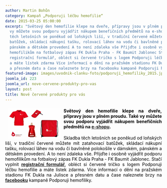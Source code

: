 ```yaml
---
author: Martin Bohůn
category: Kampaň „Podporuji léčbu hemofilie“
date: 2015-03-25 05:00:00
excerpt: "Světový den hemofilie klepe na dveře, přípravy jsou v plném proudu Také
  vy můžete svou podporu vyjádřit nákupem benefičních předmětů na e-shopu \nSkladba
  těch letošních se poněkud od loňských liší, v tradiční červené můžete mít zatahovací
  batůžek, skládací nákupní tašku, rolovací láhev na vodu či bavlněné polokošile v dámském,
  pánském a dětském provedení A to není zdaleka vše Přijďte i osobně vyjádřit podporu
  hemofilikům na fotbalový zápas FK Dukla Praha - FK Baumit Jablonec Stačí vyplnit
  registrační formulář, obléct si červené tričko s logem Podporuji léčbu hemofilie
  a máte lístek zdarma Více informací o dění na pražském stadionu FK Dukla na Julisce
  a přesném datu a čase naleznete brzy na facebooku kampaně Podporuji hemofiliky"
featured-image: images/uvodnik-clanku-foto/podporuji_hemofiliky_2015.jpg
joomla_id: 223
joomla_url: nove-cervene-produkty-pro-vas
layout: post
title: Nové červené produkty pro vás
---
```


<h4 style="text-align: justify;"><span style="color: #000000;"><img src="images/uvodnik-clanku-foto/podporuji_hemofiliky_2015.jpg" border="0" width="168" height="100" style="float: left; margin-left: 10px; margin-right: 10px;" />Světový den hemofilie klepe na dveře, přípravy jsou v plném proudu. Také vy můžete svou podporu vyjádřit nákupem benefičních předmětů na <strong><a href="http://podporujihemofiliky.cz/e-shop" target="_blank" title="Eshop">e-shopu</a></strong>. </span></h4>
<p style="text-align: justify;"><span style="color: #000000;">Skladba těch letošních se poněkud od loňských liší, v tradiční červené můžete mít zatahovací batůžek, skládací nákupní tašku, rolovací láhev na vodu či bavlněné polokošile v dámském, pánském a dětském provedení. A to není zdaleka vše. Přijďte i osobně vyjádřit podporu hemofilikům na fotbalový zápas FK Dukla Praha - FK Baumit Jablonec. Stačí vyplnit <strong><a href="http://podporujihemofiliky.cz/index.php/event/" target="_blank" title="Fotbalový zápas registrace">registrační formulář</a></strong>, obléct si červené tričko s logem Podporuji léčbu hemofilie a máte lístek zdarma. Více informací o dění na pražském stadionu FK Dukla na Julisce a přesném datu a čase naleznete brzy na <strong><a href="https://www.facebook.com/podporujihemofiliky" target="_blank" title="Facebook Podporuji hemofiliky">facebooku</a></strong> kampaně Podporuji hemofiliky.</span></p>